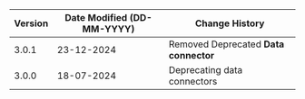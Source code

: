 | **Version** | **Date Modified (DD-MM-YYYY)** | **Change History**                          |
|-------------|--------------------------------|---------------------------------------------|
| 3.0.1       | 23-12-2024                     | Removed Deprecated **Data connector**       |
| 3.0.0       | 18-07-2024                     | Deprecating data connectors                 |

